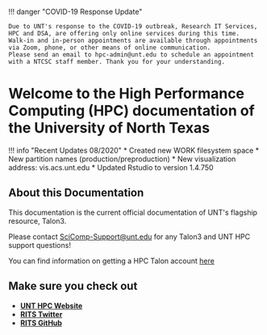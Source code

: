 !!! danger "COVID-19 Response Update"

	Due to UNT's response to the COVID-19 outbreak, Research IT Services, HPC and DSA, are offering only online services during this time. 
	Walk-in and in-person appointments are available through appointments via Zoom, phone, or other means of online communication. 
	Please send an email to hpc-admin@unt.edu to schedule an appointment with a NTCSC staff member. Thank you for your understanding.

# Welcome to the High Performance Computing (HPC) documentation of the University of North Texas

!!! info "Recent Updates 08/2020"
	* Created new WORK filesystem space
	* New partition names (production/preproduction)
	* New visualization address: vis.acs.unt.edu
	* Updated Rstudio to version 1.4.750 

## About this Documentation

This documentation is the current official documentation of UNT's flagship resource, Talon3. 

Please contact SciComp-Support@unt.edu for any Talon3 and UNT HPC support questions!

You can find information on getting a HPC Talon account [here](newaccount.md)

## Make sure you check out

* **[UNT HPC Website](https://hpc.unt.edu/)**
* **[RITS Twitter](https://twitter.com/UNT_RITS)**
* **[RITS GitHub](https://github.com/UNT-RITS)**

